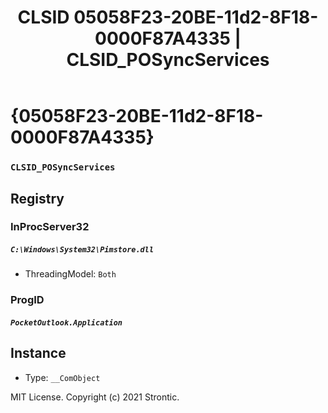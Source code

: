 ﻿---
title: "CLSID 05058F23-20BE-11d2-8F18-0000F87A4335 | CLSID_POSyncServices"
excerpt: What is COM-Object CLSID 05058F23-20BE-11d2-8F18-0000F87A4335?
---

# {05058F23-20BE-11d2-8F18-0000F87A4335}

### `CLSID_POSyncServices`

## Registry


### InProcServer32

##### `C:\Windows\System32\Pimstore.dll`
* ThreadingModel: `Both`

### ProgID

##### `PocketOutlook.Application`

## Instance

* Type: `__ComObject`

MIT License. Copyright (c) 2021 Strontic.


